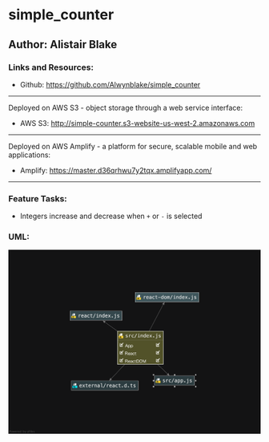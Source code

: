# simple_counter

## Author: Alistair Blake

### Links and Resources:
* Github:  https://github.com/Alwynblake/simple_counter
---
Deployed on AWS S3 - object storage through a web service interface:
* AWS S3:  http://simple-counter.s3-website-us-west-2.amazonaws.com
---
Deployed on AWS Amplify - a platform for secure, scalable mobile and web applications:
* Amplify: https://master.d36qrhwu7y2tqx.amplifyapp.com/
---
### Feature Tasks:
* Integers increase and decrease when `+` or `-` is selected

### UML:
![](assets/uml.jpg)